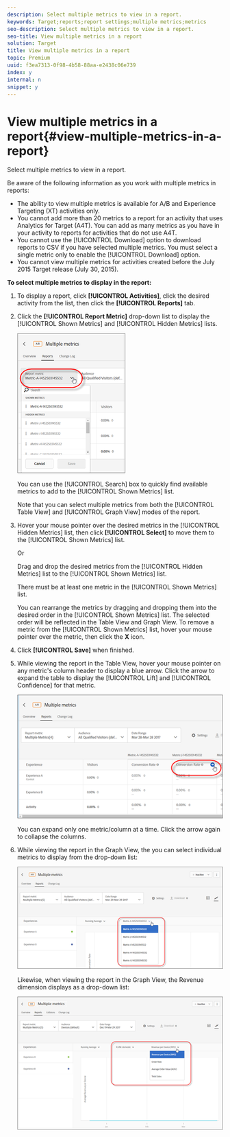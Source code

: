 ```yaml
---
description: Select multiple metrics to view in a report.
keywords: Target;reports;report settings;multiple metrics;metrics
seo-description: Select multiple metrics to view in a report.
seo-title: View multiple metrics in a report
solution: Target
title: View multiple metrics in a report
topic: Premium
uuid: f3ea7313-0f98-4b58-88aa-e2438c06e739
index: y
internal: n
snippet: y
---
```


# View multiple metrics in a report{#view-multiple-metrics-in-a-report}

Select multiple metrics to view in a report.

Be aware of the following information as you work with multiple metrics in reports:

* The ability to view multiple metrics is available for A/B and Experience Targeting (XT) activities only. 
* You cannot add more than 20 metrics to a report for an activity that uses Analytics for Target (A4T). You can add as many metrics as you have in your activity to reports for activities that do not use A4T. 
* You cannot use the [!UICONTROL Download] option to download reports to CSV if you have selected multiple metrics. You must select a single metric only to enable the [!UICONTROL Download] option. 
* You cannot view multiple metrics for activities created before the July 2015 Target release (July 30, 2015).

**To select multiple metrics to display in the report:**

1. To display a report, click **[!UICONTROL Activities]**, click the desired activity from the list, then click the **[!UICONTROL Reports]** tab. 
1. Click the **[!UICONTROL Report Metric]** drop-down list to display the [!UICONTROL Shown Metrics] and [!UICONTROL Hidden Metrics] lists.

   ![](assets/multiple_metrics.png)

   You can use the [!UICONTROL Search] box to quickly find available metrics to add to the [!UICONTROL Shown Metrics] list.

   Note that you can select multiple metrics from both the [!UICONTROL Table View] and [!UICONTROL Graph View] modes of the report. 

1. Hover your mouse pointer over the desired metrics in the [!UICONTROL Hidden Metrics] list, then click **[!UICONTROL Select]** to move them to the [!UICONTROL Shown Metrics] list.

   Or

   Drag and drop the desired metrics from the [!UICONTROL Hidden Metrics] list to the [!UICONTROL Shown Metrics] list.

   There must be at least one metric in the [!UICONTROL Shown Metrics] list.

   You can rearrange the metrics by dragging and dropping them into the desired order in the [!UICONTROL Shown Metrics] list. The selected order will be reflected in the Table View and Graph View. To remove a metric from the [!UICONTROL Shown Metrics] list, hover your mouse pointer over the metric, then click the **X** icon. 

1. Click **[!UICONTROL Save]** when finished. 
1. While viewing the report in the Table View, hover your mouse pointer on any metric's column header to display a blue arrow. Click the arrow to expand the table to display the [!UICONTROL Lift] and [!UICONTROL Confidence] for that metric.

   ![](assets/multiple_metrics_table.png)

   You can expand only one metric/column at a time. Click the arrow again to collapse the columns. 

1. While viewing the report in the Graph View, the you can select individual metrics to display from the drop-down list:

   ![](assets/multiple_metrics_graph.png)

   Likewise, when viewing the report in the Graph View, the Revenue dimension displays as a drop-down list:

   ![](assets/muttiple_revenue.png)

